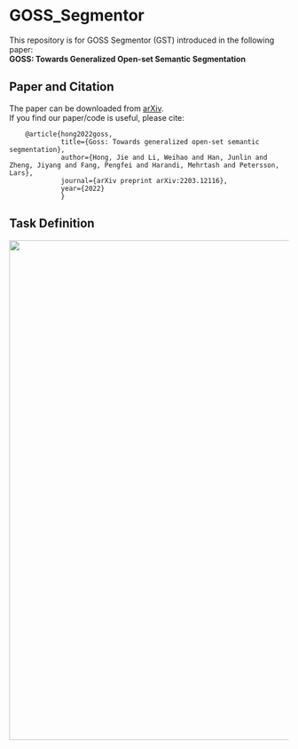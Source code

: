 # GOSS_Segmentor
This repository is for GOSS Segmentor (GST) introduced in the following paper:  
**GOSS: Towards Generalized Open-set Semantic Segmentation**
## Paper and Citation
The paper can be downloaded from [arXiv](https://arxiv.org/abs/2203.12116).  
If you find our paper/code is useful, please cite:

        @article{hong2022goss,
                 title={Goss: Towards generalized open-set semantic segmentation},
                 author={Hong, Jie and Li, Weihao and Han, Junlin and Zheng, Jiyang and Fang, Pengfei and Harandi, Mehrtash and Petersson, Lars},
                 journal={arXiv preprint arXiv:2203.12116},
                 year={2022}
                 }
## Task Definition
<p align="center">
  <img width="900" src="https://github.com/JHome1/GOSS_Segmentor/blob/main/Figure1.png">
</p>
